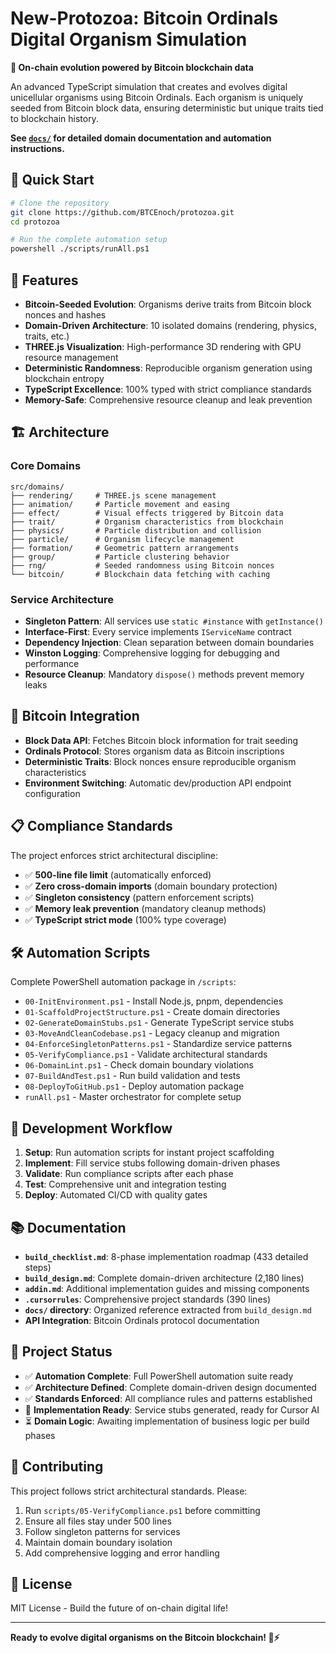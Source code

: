 # New-Protozoa: Bitcoin Ordinals Digital Organism Simulation

**🧬 On-chain evolution powered by Bitcoin blockchain data**

An advanced TypeScript simulation that creates and evolves digital unicellular organisms using Bitcoin Ordinals. Each organism is uniquely seeded from Bitcoin block data, ensuring deterministic but unique traits tied to blockchain history.

**See [`docs/`](docs/README.md) for detailed domain documentation and automation instructions.**

## 🚀 Quick Start

```bash
# Clone the repository
git clone https://github.com/BTCEnoch/protozoa.git
cd protozoa

# Run the complete automation setup
powershell ./scripts/runAll.ps1
```

## 🎯 Features

- **Bitcoin-Seeded Evolution**: Organisms derive traits from Bitcoin block nonces and hashes
- **Domain-Driven Architecture**: 10 isolated domains (rendering, physics, traits, etc.)
- **THREE.js Visualization**: High-performance 3D rendering with GPU resource management
- **Deterministic Randomness**: Reproducible organism generation using blockchain entropy
- **TypeScript Excellence**: 100% typed with strict compliance standards
- **Memory-Safe**: Comprehensive resource cleanup and leak prevention

## 🏗️ Architecture

### Core Domains
```
src/domains/
├── rendering/     # THREE.js scene management
├── animation/     # Particle movement and easing
├── effect/        # Visual effects triggered by Bitcoin data
├── trait/         # Organism characteristics from blockchain
├── physics/       # Particle distribution and collision
├── particle/      # Organism lifecycle management
├── formation/     # Geometric pattern arrangements
├── group/         # Particle clustering behavior
├── rng/           # Seeded randomness using Bitcoin nonces
└── bitcoin/       # Blockchain data fetching with caching
```

### Service Architecture
- **Singleton Pattern**: All services use `static #instance` with `getInstance()`
- **Interface-First**: Every service implements `IServiceName` contract
- **Dependency Injection**: Clean separation between domain boundaries
- **Winston Logging**: Comprehensive logging for debugging and performance
- **Resource Cleanup**: Mandatory `dispose()` methods prevent memory leaks

## 🔗 Bitcoin Integration

- **Block Data API**: Fetches Bitcoin block information for trait seeding
- **Ordinals Protocol**: Stores organism data as Bitcoin inscriptions
- **Deterministic Traits**: Block nonces ensure reproducible organism characteristics
- **Environment Switching**: Automatic dev/production API endpoint configuration

## 📋 Compliance Standards

The project enforces strict architectural discipline:

- ✅ **500-line file limit** (automatically enforced)
- ✅ **Zero cross-domain imports** (domain boundary protection)
- ✅ **Singleton consistency** (pattern enforcement scripts)
- ✅ **Memory leak prevention** (mandatory cleanup methods)
- ✅ **TypeScript strict mode** (100% type coverage)

## 🛠️ Automation Scripts

Complete PowerShell automation package in `/scripts`:

- `00-InitEnvironment.ps1` - Install Node.js, pnpm, dependencies
- `01-ScaffoldProjectStructure.ps1` - Create domain directories
- `02-GenerateDomainStubs.ps1` - Generate TypeScript service stubs
- `03-MoveAndCleanCodebase.ps1` - Legacy cleanup and migration
- `04-EnforceSingletonPatterns.ps1` - Standardize service patterns
- `05-VerifyCompliance.ps1` - Validate architectural standards
- `06-DomainLint.ps1` - Check domain boundary violations
- `07-BuildAndTest.ps1` - Run build validation and tests
- `08-DeployToGitHub.ps1` - Deploy automation package
- `runAll.ps1` - Master orchestrator for complete setup

## 🧪 Development Workflow

1. **Setup**: Run automation scripts for instant project scaffolding
2. **Implement**: Fill service stubs following domain-driven phases
3. **Validate**: Run compliance scripts after each phase
4. **Test**: Comprehensive unit and integration testing
5. **Deploy**: Automated CI/CD with quality gates

## 📚 Documentation

- **`build_checklist.md`**: 8-phase implementation roadmap (433 detailed steps)
- **`build_design.md`**: Complete domain-driven architecture (2,180 lines)
- **`addin.md`**: Additional implementation guides and missing components
- **`.cursorrules`**: Comprehensive project standards (390 lines)
- **`docs/` directory**: Organized reference extracted from `build_design.md`
- **API Integration**: Bitcoin Ordinals protocol documentation

## 🚦 Project Status

- ✅ **Automation Complete**: Full PowerShell automation suite ready
- ✅ **Architecture Defined**: Complete domain-driven design documented
- ✅ **Standards Enforced**: All compliance rules and patterns established
- 🚧 **Implementation Ready**: Service stubs generated, ready for Cursor AI
- ⏳ **Domain Logic**: Awaiting implementation of business logic per build phases

## 🤝 Contributing

This project follows strict architectural standards. Please:

1. Run `scripts/05-VerifyCompliance.ps1` before committing
2. Ensure all files stay under 500 lines
3. Follow singleton patterns for services
4. Maintain domain boundary isolation
5. Add comprehensive logging and error handling

## 📄 License

MIT License - Build the future of on-chain digital life!

---

**Ready to evolve digital organisms on the Bitcoin blockchain! 🧬⚡**
